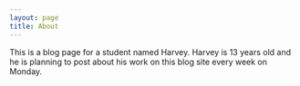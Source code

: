 ```yaml
---
layout: page
title: About
---
```


This is a blog page for a student named Harvey. Harvey is 13 years old and he is planning to post about his work on this blog site every week on Monday.
